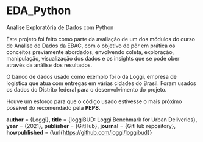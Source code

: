 # EDA_Python
Análise Exploratória de Dados com Python

 Este projeto foi feito como parte da avaliação de um dos módulos do curso de Análise de Dados da EBAC, com o objetivo de pôr em prática os conceitos previamente abordados, envolvendo coleta, exploração, manipulação, visualização dos dados e os insights que se pode ober através da análise dos resultados.

 O banco de dados usado como exemplo foi o da Loggi, empresa de logística que atua com entregas em várias cidades do Brasil. Foram usados os dados do Distrito federal para o desenvolvimento do projeto.

 Houve um esforço para que o código usado estivesse o mais próximo possível do recomendado pela **PEP8**.


  **author** = {Loggi},
  **title** = {loggiBUD: Loggi Benchmark for Urban Deliveries},
  **year** = {2021},
  **publisher** = {GitHub},
  **journal** = {GitHub repository},
  **howpublished** = {\url{https://github.com/loggi/loggibud}}
